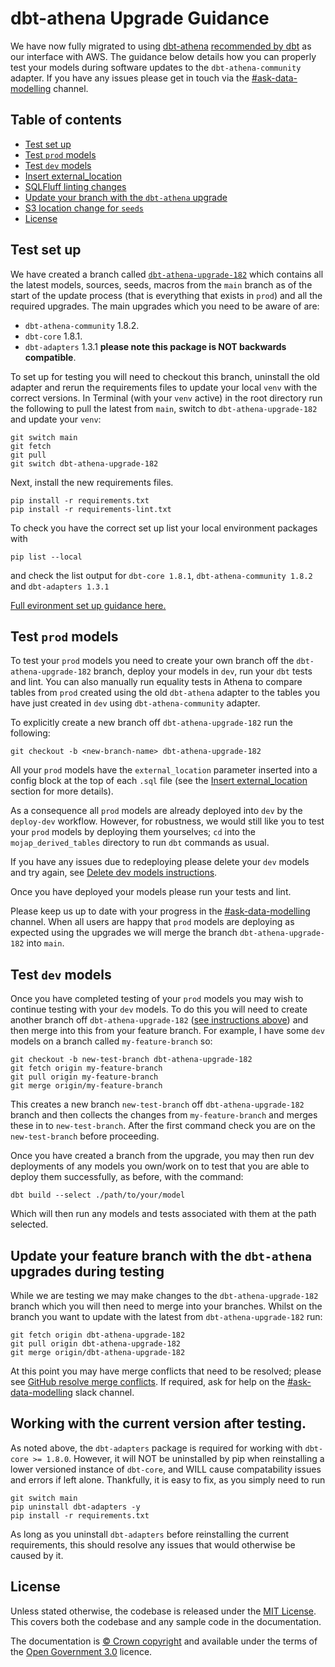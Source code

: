 # dbt-athena Upgrade Guidance

We have now fully migrated to using [dbt-athena](https://pypi.org/project/dbt-athena-community/) [recommended by dbt](https://docs.getdbt.com/reference/warehouse-setups/athena-setup) as our interface with AWS. The guidance below details how you can properly test your models during software updates to the `dbt-athena-community` adapter. If you have any issues please get in touch via the [#ask-data-modelling](https://asdslack.slack.com/archives/C03J21VFHQ9) channel.

## Table of contents

- [Test set up](#test-set-up)
- [Test `prod` models](#test-prod-models)
- [Test `dev` models](#test-dev-models)
- [Insert external_location](#insert-external-location)
- [SQLFluff linting changes](#sqlfluff-linting-changes)
- [Update your branch with the `dbt-athena` upgrade](#update-your-branch-with-the-dbt-athena-upgrade)
- [S3 location change for `seeds`](#s3-location-change-for-seeds)
- [License](#license)

## Test set up

We have created a branch called [`dbt-athena-upgrade-182`](https://github.com/moj-analytical-services/create-a-derived-table/tree/dbt-athena-upgrade-182) which contains all the latest models, sources, seeds, macros from the `main` branch as of the start of the update process (that is everything that exists in `prod`) and all the required upgrades. The main upgrades which you need to be aware of are:

- `dbt-athena-community` 1.8.2.
- `dbt-core` 1.8.1.
- `dbt-adapters` 1.3.1 **please note this package is NOT backwards compatible**.

To set up for testing you will need to checkout this branch, uninstall the old adapter and rerun the requirements files to update your local `venv` with the correct versions. In Terminal (with your `venv` active) in the root directory run the following to pull the latest from `main`, switch to `dbt-athena-upgrade-182` and update your `venv`:

```
git switch main
git fetch
git pull
git switch dbt-athena-upgrade-182
```

Next, install the new requirements files.

```
pip install -r requirements.txt
pip install -r requirements-lint.txt
```

To check you have the correct set up list your local environment packages with

```
pip list --local
```

and check the list output for `dbt-core 1.8.1`, `dbt-athena-community 1.8.2` and `dbt-adapters 1.3.1`

[Full evironment set up guidance here.](/tools/create-a-derived-table/instructions/#setting-up-a-python-virtual-environment)

## Test `prod` models

To test your `prod` models you need to create your own branch off the `dbt-athena-upgrade-182` branch, deploy your models in `dev`, run your `dbt` tests and lint. You can also manually run equality tests in Athena to compare tables from `prod` created using the old `dbt-athena` adapter to the tables you have just created in `dev` using `dbt-athena-community` adapter.

To explicitly create a new branch off `dbt-athena-upgrade-182` run the following:

```
git checkout -b <new-branch-name> dbt-athena-upgrade-182
```

All your `prod` models have the `external_location` parameter inserted into a config block at the top of each `.sql` file (see the [Insert external_location](#insert-external-location) section for more details).

As a consequence all `prod` models are already deployed into `dev` by the `deploy-dev` workflow. However, for robustness, we would still like you to test your `prod` models by deploying them yourselves; `cd` into the `mojap_derived_tables` directory to run `dbt` commands as usual.

If you have any issues due to redeploying please delete your `dev` models and try again, see [Delete dev models instructions](/tools/create-a-derived-table/troubleshooting#delete-dev-models-instructions).

Once you have deployed your models please run your tests and lint.

Please keep us up to date with your progress in the [#ask-data-modelling](https://asdslack.slack.com/archives/C03J21VFHQ9) channel. When all users are happy that `prod` models are deploying as expected using the upgrades we will merge the branch `dbt-athena-upgrade-182` into `main`.

## Test `dev` models

Once you have completed testing of your `prod` models you may wish to continue testing with your `dev` models. To do this you will need to create another branch off `dbt-athena-upgrade-182` ([see instructions above](#test-prod-models)) and then merge into this from your feature branch. For example, I have some `dev` models on a branch called `my-feature-branch` so:

```
git checkout -b new-test-branch dbt-athena-upgrade-182
git fetch origin my-feature-branch
git pull origin my-feature-branch
git merge origin/my-feature-branch
```

This creates a new branch `new-test-branch` off `dbt-athena-upgrade-182` branch and then collects the changes from `my-feature-branch` and merges these in to `new-test-branch`. After the first command check you are on the `new-test-branch` before proceeding.

Once you have created a branch from the upgrade, you may then run dev deployments of any models you own/work on to test that you are able to deploy them successfully, as before, with the command:

```
dbt build --select ./path/to/your/model
```

Which will then run any models and tests associated with them at the path selected.

## Update your feature branch with the `dbt-athena` upgrades during testing

While we are testing we may make changes to the `dbt-athena-upgrade-182` branch which you will then need to merge into your branches. Whilst on the branch you want to update with the latest from `dbt-athena-upgrade-182` run:

```
git fetch origin dbt-athena-upgrade-182
git pull origin dbt-athena-upgrade-182
git merge origin/dbt-athena-upgrade-182
```

At this point you may have merge conflicts that need to be resolved; please see [GitHub resolve merge conflicts](https://docs.github.com/en/pull-requests/collaborating-with-pull-requests/addressing-merge-conflicts/resolving-a-merge-conflict-on-github). If required, ask for help on the [#ask-data-modelling](https://asdslack.slack.com/archives/C03J21VFHQ9) slack channel.

## Working with the current version after testing.

As noted above, the `dbt-adapters` package is required for working with `dbt-core >= 1.8.0`. However, it will NOT be uninstalled by pip when reinstalling a lower versioned instance of `dbt-core`, and WILL cause compatability issues and errors if left alone. Thankfully, it is easy to fix, as you simply need to run

```
git switch main
pip uninstall dbt-adapters -y
pip install -r requirements.txt
```

As long as you uninstall `dbt-adapters` before reinstalling the current requirements, this should resolve any issues that would otherwise be caused by it.

## License

Unless stated otherwise, the codebase is released under the [MIT License](https://github.com/ministryofjustice/analytical-platform-data-engineering/blob/develop/LICENSE.md). This covers both the codebase and any sample code in the documentation.

The documentation is [© Crown copyright](http://www.nationalarchives.gov.uk/information-management/re-using-public-sector-information/uk-government-licensing-framework/crown-copyright/) and available under the terms of the [Open Government 3.0](http://www.nationalarchives.gov.uk/doc/open-government-licence/version/3/) licence.
